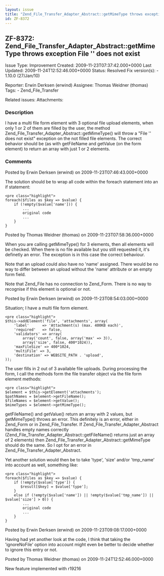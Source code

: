 ```yaml
---
layout: issue
title: "Zend_File_Transfer_Adapter_Abstract::getMimeType throws exception File '' does not exist"
id: ZF-8372
---
```


ZF-8372: Zend\_File\_Transfer\_Adapter\_Abstract::getMimeType throws exception File '' does not exist
-----------------------------------------------------------------------------------------------------

 Issue Type: Improvement Created: 2009-11-23T07:37:42.000+0000 Last Updated: 2009-11-24T12:52:46.000+0000 Status: Resolved Fix version(s): - 1.10.0 (27/Jan/10)
 
 Reporter:  Erwin Derksen (erwind)  Assignee:  Thomas Weidner (thomas)  Tags: - Zend\_File\_Transfer
 
 Related issues: 
 Attachments: 
### Description

I have a multi file form element with 3 optional file upload elements, when only 1 or 2 of them are filled by the user, the method Zend\_File\_Transfer\_Adapter\_Abstract::getMimeType() will throw a "File '' does not exist" exception on the not filled file elements. The correct behavior should be (as with getFileName and getValue (on the form element) to return an array with just 1 or 2 elements.

 

 

### Comments

Posted by Erwin Derksen (erwind) on 2009-11-23T07:46:43.000+0000

The solution should be to wrap all code within the foreach statement into an if statement:

 
    <pre class="highlight">
    foreach($files as $key => $value) {
        if (!empty($value['name'])) {
            ...
            original code
            ...
        }
    }


 

 

Posted by Thomas Weidner (thomas) on 2009-11-23T07:58:36.000+0000

When you are calling getMimeType() for 3 elements, then all elements will be checked. When there is no file available but you still requested it, it's definetly an error. The exception is in this case the correct behaviour.

Note that an upload could also have no 'name' assigned. There would be no way to differ between an upload without the 'name' attribute or an empty form field.

Note that Zend\_File has no connection to Zend\_Form. There is no way to recognise if this element is optional or not.

 

 

Posted by Erwin Derksen (erwind) on 2009-11-23T08:54:03.000+0000

Situation; I have a multi file form element.

 
    <pre class="highlight">
    $this->addElement('file', 'attachments', array(
        'label'      => 'Attachment(s) (max. 400KB each)',
        'required'   => false,
        'validators' => array(
            array('count', false, array('max' => 3)),
            array('size', false, 400*1024)),
        'maxFileSize' => 400*1024,
        'multiFile' => 3,
        'destination' => WEBSITE_PATH . 'upload',
    ));


The user fills in 2 out of 3 available file uploads. During processing the form, I call the methods form the file transfer object via the file form element methods:

 
    <pre class="highlight">
    $element = $this->getElement('attachments');
    $pathNames = $element->getFileName();
    $fileNames = $element->getValue();
    $mimeTypes = $element->getMimeType();


getFileName() and getValue() return an array with 2 values, but getMimeType() throws an error. This definitely is an error, either in Zend\_Form or in Zend\_File\_Transfer. If Zend\_File\_Transfer\_Adapter\_Abstract handles empty names correctly (Zend\_File\_Transfer\_Adapter\_Abstract::getFileName() returns just an array of 2 elements) then Zend\_File\_Transfer\_Adapter\_Abstract::getMimeType should do the same. So I opt for an error in Zend\_File\_Transfer\_Adapter\_Abstract.

Yet another solution would then be to take 'type', 'size' and/or 'tmp\_name' into account as well, something like:

 
    <pre class="highlight">
    foreach($files as $key => $value) {
        if (!empty($value['type']) {
           $result[$key] = $value['type'];
        }
        else if (!empty($value['name']) || !empty($value['tmp_name']) || $value['size'] > 0)) {
            ...
            original code
            ...
        }
    }


 

 

Posted by Erwin Derksen (erwind) on 2009-11-23T09:08:17.000+0000

Having had yet another look at the code, I think that taking the 'ignoreNoFile' option into account might even be better to decide whether to ignore this entry or not.

 

 

Posted by Thomas Weidner (thomas) on 2009-11-24T12:52:46.000+0000

New feature implemented with r19216

 

 